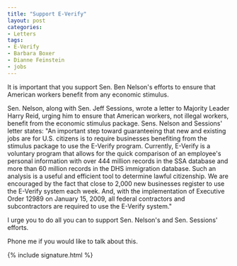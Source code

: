 ```yaml
---
title: "Support E-Verify"
layout: post
categories:
- Letters
tags:
- E-Verify
- Barbara Boxer
- Dianne Feinstein
- jobs
---
```


It is important that you support Sen. Ben Nelson's efforts to ensure that American workers benefit from any economic stimulus.

Sen. Nelson, along with Sen. Jeff Sessions, wrote a letter to Majority Leader Harry Reid, urging him to ensure that American workers, not illegal workers, benefit from the economic stimulus package. Sens. Nelson and Sessions' letter states: "An important step toward guaranteeing that new and existing jobs are for U.S. citizens is to require businesses benefiting from the stimulus package to use the E-Verify program. Currently, E-Verify is a voluntary program that allows for the quick comparison of an employee's personal information with over 444 million records in the SSA database and more than 60 million records in the DHS immigration database. Such an analysis is a useful and efficient tool to determine lawful citizenship. We are encouraged by the fact that close to 2,000 new businesses register to use the E-Verify system each week. And, with the implementation of Executive Order 12989 on January 15, 2009, all federal contractors and subcontractors are required to use the E-Verify system."

I urge you to do all you can to support Sen. Nelson's and Sen. Sessions' efforts.

Phone me if you would like to talk about this.

{% include signature.html %}

